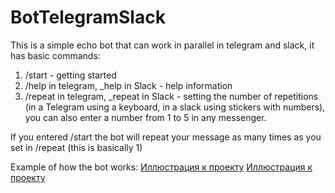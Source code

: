 # BotTelegramSlack
This is a simple echo bot that can work in parallel in telegram and slack, it has basic commands: 
1. /start - getting started
2. /help in telegram, _help in Slack - help information
3. /repeat in telegram, _repeat in Slack - setting the number of repetitions (in a Telegram using a keyboard, in a slack using stickers with numbers), you can also enter a number from 1 to 5 in any messenger. 

If you entered /start the bot will repeat your message as many times as you set in /repeat (this is basically 1)

Example of how the bot works:
[Иллюстрация к проекту](https://github.com/CrocodileT/BotTelegramSlack/blob/master/Images/Slack.png)
[Иллюстрация к проекту](https://github.com/CrocodileT/BotTelegramSlack/blob/master/Images/Telegram.png)
